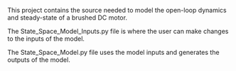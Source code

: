 This project contains the source needed to model the open-loop dynamics and
steady-state of a brushed DC motor.

The State_Space_Model_Inputs.py file is where the user can make changes to
the inputs of the model.

The State_Space_Model.py file uses the model inputs and generates
the outputs of the model.
